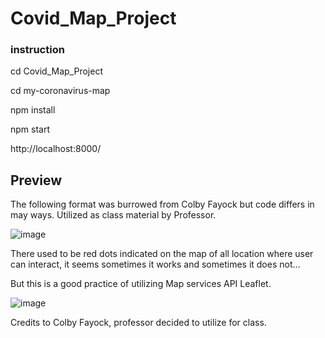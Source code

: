 # Covid_Map_Project

### instruction

cd Covid_Map_Project

cd my-coronavirus-map

npm install

npm start

http://localhost:8000/
 
 ## Preview
 
 The following format was burrowed from Colby Fayock but code differs in may ways. Utilized as class material by Professor.
 
![image](https://user-images.githubusercontent.com/36967168/172975361-d3681032-5c75-4a54-acf5-762c212ccf27.png)

There used to be red dots indicated on the map of all location where user can interact, it seems sometimes it works and sometimes it does not...

But this is a good practice of utilizing Map services API Leaflet.

![image](https://user-images.githubusercontent.com/36967168/172975514-3051f044-ba6e-4272-8053-3d690ca567b9.png)

Credits to Colby Fayock, professor decided to utilize for class.
